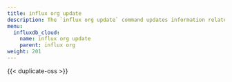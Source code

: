 ```yaml
---
title: influx org update
description: The `influx org update` command updates information related to organizations in InfluxDB.
menu:
  influxdb_cloud:
    name: influx org update
    parent: influx org
weight: 201
---
```


{{< duplicate-oss >}}
